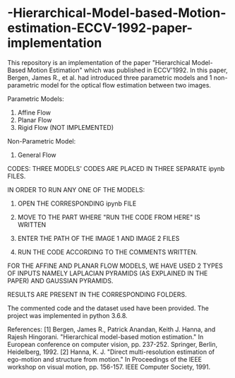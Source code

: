 # -Hierarchical-Model-based-Motion-estimation-ECCV-1992-paper-implementation
This repository is an implementation of the paper "Hierarchical Model-Based Motion Estimation" which was published in ECCV'1992. In this paper, Bergen, James R., et al. had introduced three parametric models and 1 non-parametric model for the optical flow estimation between two images. 

Parametric Models:
1. Affine Flow
2. Planar Flow
3. Rigid Flow (NOT IMPLEMENTED)

Non-Parametric Model:
1. General Flow

CODES:
THREE MODELS' CODES ARE PLACED IN THREE SEPARATE ipynb FILES.

IN ORDER TO RUN ANY ONE OF THE MODELS:

1. OPEN THE CORRESPONDING ipynb FILE

2. MOVE TO THE PART WHERE "RUN THE CODE FROM HERE" IS WRITTEN

3. ENTER THE PATH OF THE IMAGE 1 AND IMAGE 2 FILES 

4. RUN THE CODE ACCORDING TO THE COMMENTS WRITTEN.  


FOR THE AFFINE AND PLANAR FLOW MODELS, WE HAVE USED 2 TYPES OF INPUTS NAMELY LAPLACIAN PYRAMIDS (AS EXPLAINED IN THE PAPER) AND GAUSSIAN PYRAMIDS.

RESULTS ARE PRESENT IN THE CORRESPONDING FOLDERS. 

The commented code and the dataset used have been provided. The project was implemented in python 3.6.8.

References:
[1] Bergen, James R., Patrick Anandan, Keith J. Hanna, and Rajesh Hingorani. "Hierarchical model-based motion estimation." In European conference on computer vision, pp. 237-252. Springer, Berlin, Heidelberg, 1992.
[2] Hanna, K. J. "Direct multi-resolution estimation of ego-motion and structure from motion." In Proceedings of the IEEE workshop on visual motion, pp. 156-157. IEEE Computer Society, 1991.
